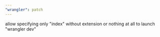 ```yaml
---
"wrangler": patch
---
```


allow specifying only "index" without extension or nothing at all to launch "wrangler dev"
